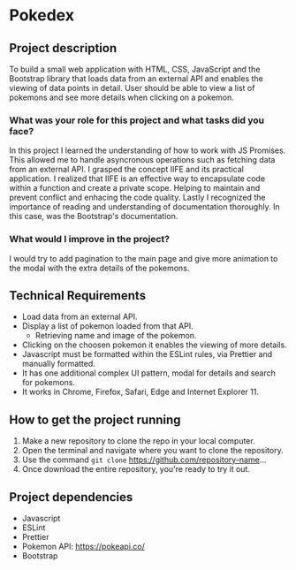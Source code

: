 # Pokedex

## Project description

To build a small web application with HTML, CSS, JavaScript and the Bootstrap library that loads
data from an external API and enables the viewing of data points in detail.
User should be able to view a list of pokemons and see more details when clicking on a pokemon. 

### What was your role for this project and what tasks did you face?
In this project I learned the understanding of how to work with JS Promises. This allowed me to handle asyncronous operations such as fetching data from an external API.
I grasped the concept IIFE and its practical application. I realized that IIFE is an effective way to encapsulate code within a function and create a private scope. Helping to maintain and prevent conflict and enhacing the code quality.
Lastly I recognized the importance of reading and understanding of documentation thoroughly. In this case, was the Bootstrap's documentation. 

### What would I improve in the project?
I would try to add pagination to the main page and give more animation to the modal with the extra details of the pokemons.

## Technical Requirements

- Load data from an external API.
- Display a list of pokemon loaded from that API.
    - Retrieving name and image of the pokemon.
- Clicking on the choosen pokemon it enables the viewing of more details.
- Javascript must be formatted within the ESLint rules, via Prettier and manually formatted.
- It has one additional complex UI pattern, modal for details and search for pokemons.
- It works in Chrome, Firefox, Safari, Edge and Internet Explorer 11.

## How to get the project running

1. Make a new repository to clone the repo in your local computer.
2. Open the terminal and navigate where you want to clone the repository.
3. Use the command `git clone` https://github.com/repository-name...
4. Once download the entire repository, you're ready to try it out.

## Project dependencies

- Javascript
- ESLint
- Prettier
- Pokemon API: https://pokeapi.co/
- Bootstrap




